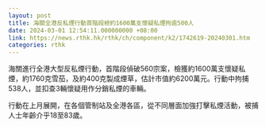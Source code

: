 ```yaml
---
layout: post
title: 海關全港反私煙行動首階段檢約1600萬支懷疑私煙拘逾500人
date: 2024-03-01 12:54:11.000000000 +08:00
link: https://news.rthk.hk/rthk/ch/component/k2/1742619-20240301.htm
categories: rthk
---
```


海關進行全港大型反私煙行動，首階段偵破560宗案，檢獲約1600萬支懷疑私煙，約1760克雪茄，及約400克製成煙草，估計市值約6200萬元。行動中拘捕538人，並扣查3輛懷疑用作分銷私煙的車輛。

行動在上月展開，在各個管制站及全港各區，從不同層面加強打擊私煙活動，被捕人士年齡介乎18至83歲。
